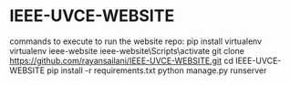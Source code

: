 # IEEE-UVCE-WEBSITE
commands to execute to run the website repo:
pip install virtualenv
virtualenv ieee-website
ieee-website\Scripts\activate
git clone https://github.com/rayansailani/IEEE-UVCE-WEBSITE.git
cd IEEE-UVCE-WEBSITE
pip install -r requirements.txt
python manage.py runserver

